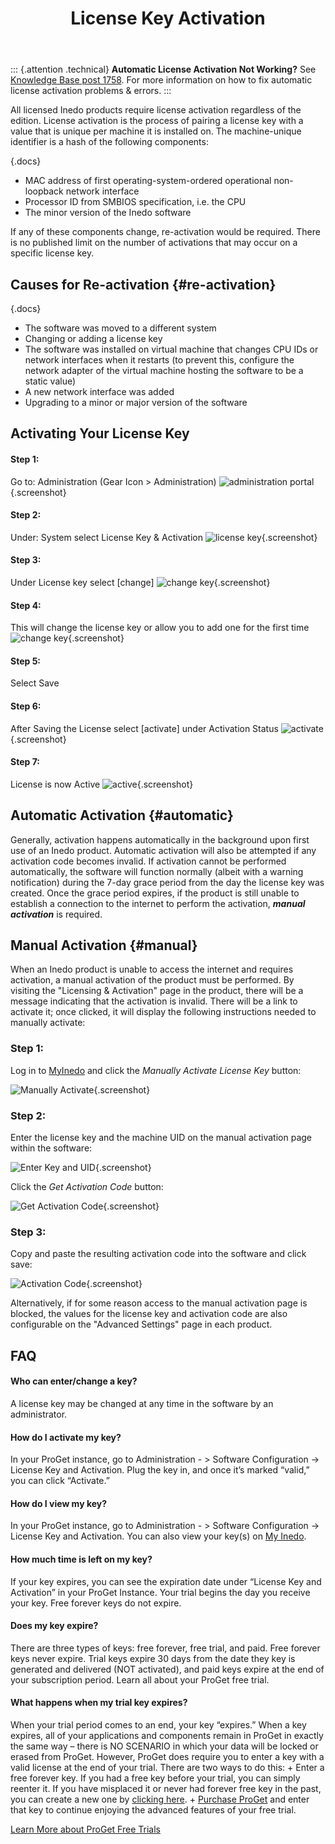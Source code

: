 ﻿---
title: License Key Activation
sequence: 20
keywords: license
---

::: {.attention .technical}
**Automatic License Activation Not Working?** See [Knowledge Base post 1758](https://inedo.com/support/kb/1758/automatic-license-activation-not-working). For more information on how to fix automatic license activation problems & errors.
:::

All licensed Inedo products require license activation regardless of the edition. License activation is the process of pairing a license key with a value that is unique per machine it is installed on. The machine-unique identifier is a hash of the following components:

{.docs}
-  MAC address of first operating-system-ordered operational non-loopback network interface
- Processor ID from SMBIOS specification, i.e. the CPU
- The minor version of the Inedo software

If any of these components change, re-activation would be required. There is no published limit on the number of activations that may occur on a specific license key.

## Causes for Re-activation {#re-activation}

{.docs}
- The software was moved to a different system
- Changing or adding a license key
- The software was installed on virtual machine that changes CPU IDs or network interfaces when it restarts (to prevent this, configure the network adapter of the virtual machine hosting the software to be a static value)
- A new network interface was added
- Upgrading to a minor or major version of the software
## Activating Your License Key

#### Step 1:
Go to: Administration (Gear Icon > Administration)
![administration portal](/resources/documentation/various/administration.png){.screenshot}

#### Step 2:
Under: System select License Key & Activation
![license key](/resources/documentation/various/system.png){.screenshot}

#### Step 3:
Under License key select [change]
![change key](/resources/documentation/various/license-key.png){.screenshot}

#### Step 4:
This will change the license key or allow you to add one for the first time
![change key](/resources/documentation/various/change-license-key.png){.screenshot}

#### Step 5:
Select Save

#### Step 6: 	
After Saving the License select [activate] under Activation Status
![activate](/resources/documentation/various/activate.png){.screenshot}
#### Step 7:
License is now Active
![active](/resources/documentation/various/activation.png){.screenshot}

## Automatic Activation {#automatic}

Generally, activation happens automatically in the background upon first use of an Inedo product. Automatic activation will also be attempted if any activation code becomes invalid. If activation cannot be performed automatically, the software will function normally (albeit with a warning notification) during the 7-day grace period from the day the license key was created. Once the grace period expires, if the product is still unable to establish a connection to the internet to perform the activation, ***manual activation*** is required.

## Manual Activation {#manual}

When an Inedo product is unable to access the internet and requires activation, a manual activation of the product must be performed. By visiting the "Licensing & Activation" page in the product, there will be a message indicating that the activation is invalid. There will be a link to activate it; once clicked, it will display the following instructions needed to manually activate:

### Step 1:

Log in to [MyInedo](https://my.inedo.com) and click the *Manually Activate License Key* button:

![Manually Activate](/resources/documentation/various/manually-activate.png){.screenshot}

### Step 2:

Enter the license key and the machine UID on the manual activation page within the software:

![Enter Key and UID](/resources/documentation/various/enter-key-uid.png){.screenshot}

Click the *Get Activation Code* button:

![Get Activation Code](/resources/documentation/various/get-code.png){.screenshot}

### Step 3:

Copy and paste the resulting activation code into the software and click save:

![Activation Code](/resources/documentation/various/activation-code.png){.screenshot}

Alternatively, if for some reason access to the manual activation page is blocked, the values for the license key and activation code are also configurable on the "Advanced Settings" page in each product.

## FAQ
#### Who can enter/change a key?
A license key may be changed at any time in the software by an administrator.

#### How do I activate my key?
In your ProGet instance, go to Administration - > Software Configuration -> License Key and Activation. Plug the key in, and once it’s marked “valid,” you can click “Activate.”

#### How do I view my key?
In your ProGet instance, go to Administration - > Software Configuration -> License Key and Activation. You can also view your key(s) on [My Inedo](https://my.inedo.com).

#### How much time is left on my key?
If your key expires, you can see the expiration date under “License Key and Activation” in your ProGet Instance. Your trial begins the day you receive your key. Free forever keys do not expire.

#### Does my key expire?
There are three types of keys: free forever, free trial, and paid. Free forever keys never expire. Trial keys expire 30 days from the date they key is generated and delivered (NOT activated), and paid keys expire at the end of your subscription period. Learn all about your ProGet free trial.

#### What happens when my trial key expires?
When your trial period comes to an end, your key “expires.” When a key expires, all of your applications and components remain in ProGet in exactly the same way – there is NO SCENARIO in which your data will be locked or erased from ProGet. However, ProGet does require you to enter a key with a valid license at the end of your trial. There are two ways to do this:
    + Enter a free forever key. If you had a free key before your trial, you can simply reenter it. If you have misplaced it or never had forever free key in the past, you can create a new one by [clicking here](https://my.inedo.com).
    + [Purchase ProGet](https://inedo.com/proget/pricing) and enter that key to continue enjoying the advanced features of your free trial.

[Learn More about ProGet Free Trials](https://inedo.com/proget/pricing/trial)
